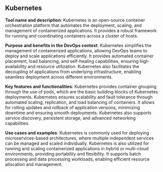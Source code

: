 ## Kubernetes

**Tool name and description**: Kubernetes is an open-source container orchestration platform that automates the deployment, scaling, and management of containerized applications. It provides a robust framework for running and coordinating containers across a cluster of hosts.

**Purpose and benefits in the DevOps context**: Kubernetes simplifies the management of containerized applications, allowing DevOps teams to deploy and scale applications efficiently. It provides automated container placement, load balancing, and self-healing capabilities, ensuring high availability and resource utilization. Kubernetes also facilitates the decoupling of applications from underlying infrastructure, enabling seamless deployment across different environments.

**Key features and functionalities**: Kubernetes provides container grouping through the use of pods, which are the basic building blocks of Kubernetes deployments. Kubernetes ensures scalability and fault tolerance through automated scaling, replication, and load balancing of containers. It allows for rolling updates and rollback of application versions, minimizing downtime and ensuring smooth deployments. Kubernetes also supports service discovery, persistent storage, and advanced networking capabilities.

**Use cases and examples**: Kubernetes is commonly used for deploying microservices-based architectures, where multiple independent services can be managed and scaled individually. Kubernetes is also utilized for running and scaling containerized applications in hybrid or multi-cloud environments, providing portability and flexibility. It supports batch processing and data processing workloads, enabling efficient resource allocation and management.